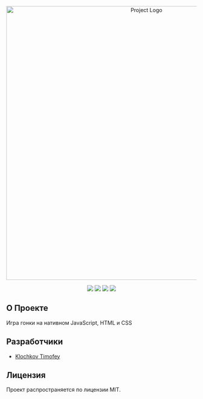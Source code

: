 <p align="center">
      <img src="https://i.ibb.co/vczM362/cars-Competition.png" alt="Project Logo" width="726" />
</p>

<p align="center">
      <img src="https://shields.microej.com/badge/JavaScript-ES6-FFEF00" />
      <img src="https://shields.microej.com/badge/HTML-v5.3-8A2BE2" />
      <img src="https://shields.microej.com/badge/CSS-v92-00BFFF" />
      <img src="https://shields.microej.com/badge/License-MIT-7FFF00" />
</p>

## О Проекте

Игра гонки на нативном JavaScript, HTML и CSS

## Разработчики

- [Klochkov Timofey](https://github.com/KlochkovTimofey)

## Лицензия

Проект распространяется по лицензии MIT.
